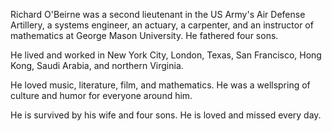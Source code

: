 Richard O'Beirne was a second lieutenant in the US Army's Air Defense
Artillery, a systems engineer, an actuary, a carpenter, and an instructor of
mathematics at George Mason University. He fathered four sons.

He lived and worked in New York City, London, Texas, San Francisco, Hong Kong, 
Saudi Arabia, and northern Virginia.

He loved music, literature, film, and mathematics. He was a wellspring of 
culture and humor for everyone around him.

He is survived by his wife and four sons. He is loved and missed every day.

